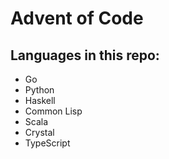 Advent of Code 
====

## Languages in this repo: 

* Go 
* Python 
* Haskell
* Common Lisp
* Scala
* Crystal
* TypeScript
